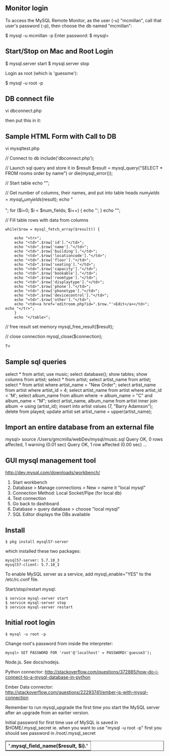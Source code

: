 Monitor login
-------------
To access the MySQL Remote Monitor, as the user (-u) "mcmillan", call that user's password (-p), then choose the db named "mcmillan":

$ mysql -u mcmillan -p
Enter password: 
$ mysql>


Start/Stop on Mac and Root Login
---------------------------
$ mysql.server start
$ mysql.server stop

Login as root (which is 'guessme'):

$ mysql -u root -p



DB connect file
---------------

vi dbconnect.php

then put this in it:

<?php
// set database server access variables:
$host = "localhost";
$user = "mcmillan";
$pass = "guessm3";
$db = "mcmillan";

// open connection
$connection = mysql_connect($host, $user, $pass) or die ("Unable to connect!");

// select database
mysql_select_db($db) or die ("Unable to select database!");

?>


Sample HTML Form with Call to DB
--------------------------------

vi mysqltest.php

<html>
<body>
<?php

// Connect to db
include('dbconnect.php');

// Launch sql query and store it in $result
$result = mysql_query("SELECT * FROM rooms order by name")
or die(mysql_error());

// Start table
    echo "<table cellpadding=10 border=1>";

// Get number of columns, their names, and put into table heads
$num_fields = mysql_num_fields($result);
echo "<tr>";
for ($i=0; $i < $num_fields; $i++)
{ echo '<th>'.mysql_field_name($result, $i).'</th>'; }
echo "</tr>";

// Fill table rows with data from columns

    while($row = mysql_fetch_array($result)) {

        echo "<tr>";
        echo "<td>".$row['id']."</td>";
        echo "<td>".$row['name']."</td>";
        echo "<td>".$row['building']."</td>";
        echo "<td>".$row['locationcode']."</td>";
        echo "<td>".$row['floor']."</td>";
        echo "<td>".$row['seating']."</td>";
        echo "<td>".$row['capacity']."</td>";
        echo "<td>".$row['bookable']."</td>";
        echo "<td>".$row['roomtype']."</td>";
        echo "<td>".$row['displaytype']."</td>";
        echo "<td>".$row['phone']."</td>";
        echo "<td>".$row['phonetype']."</td>";
        echo "<td>".$row['devicecontrol']."</td>";
        echo "<td>".$row['other']."</td>";
        echo "<td><a href='editroom.php?id=".$row."'>Edit</a></td>";
	echo "</tr>";
    	}
    	echo "</table>";

// free result set memory
mysql_free_result($result);

// close connection
mysql_close($connection);

?>
</body>
</html>


Sample sql queries
------------------
select * from artist;
use music;
select database();
show tables;
show columns from artist;
select * from artist;
select artist_name from artist;
select * from artist where artist_name = "New Order";
select artist_name from artist where artist_id = 4;
select artist_name from artist where artist_id < 'M';
select album_name from album where
    -> album_name > "C" and album_name < "M";
select artist_name, album_name from artist inner join album
    -> using (artist_id);
insert into artist values (7, "Barry Adamson");
delete from played;
update artist set artist_name = upper(artist_name);



Import an entire database from an external file
-----------------------------------------------
mysql> source /Users/gmcmilla/webDev/mysql/music.sql
Query OK, 0 rows affected, 1 warning (0.01 sec)
Query OK, 1 row affected (0.00 sec)
...


GUI mysql management tool
-------------------------
http://dev.mysql.com/downloads/workbench/

1. Start workbench
2. Database > Manage connections > New > name it "local mysql"
2. Connection Method: Local Socket/Pipe (for local db)
3. Test connection
4. Go back to dashboard
5. Database > query database > choose "local mysql" 
6. SQL Editor displays the DBs available





Install
-------

	$ pkg install mysql57-server

which installed these two packages:

	mysql57-server: 5.7.10_3
	mysql57-client: 5.7.10_3

To enable MySQL server as a service, add mysql_enable="YES" to the /etc/rc.conf file.


Start/stop/restart mysql:

	$ service mysql-server start
	$ service mysql-server stop
	$ service mysql-server restart


Initial root login
------------------

	$ mysql -u root -p

Change root's password from inside the interpreter:

	mysql> SET PASSWORD FOR 'root'@'localhost' = PASSWORD('guessm3');

Node.js. See docs/nodejs.

Python connector:
http://stackoverflow.com/questions/372885/how-do-i-connect-to-a-mysql-database-in-python

Ember Data connector:
http://stackoverflow.com/questions/22293741/ember-js-with-mysql-connection



Remember to run mysql_upgrade the first time you start the MySQL server
after an upgrade from an earlier version.

Initial password for first time use of MySQL is saved in $HOME/.mysql_secret
ie. when you want to use "mysql -u root -p" first you should see password
in /root/.mysql_secret
